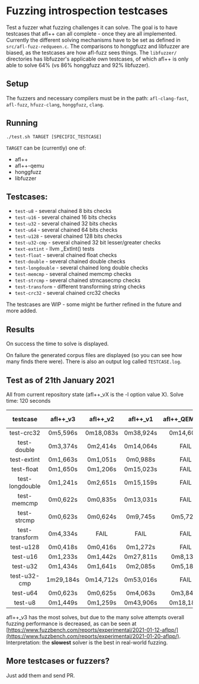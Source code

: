# Fuzzing introspection testcases

Test a fuzzer what fuzzing challenges it can solve.
The goal is to have testcases that afl++ can all complete - once they are all implemented.
Currently the different solving mechanisms have to be set as defined in `src/afl-fuzz-redqueen.c`.
The comparisons to honggfuzz and libfuzzer are biased, as the testcases are how afl-fuzz sees things.
The `libfuzzer/` directories has libfuzzer's applicable own testcases, of which afl++ is only able to solve 64% (vs 86% honggfuzz and 92% libfuzzer).

## Setup

The fuzzers and necessary compilers must be in the path: `afl-clang-fast`, `afl-fuzz`, `hfuzz-clang`, `honggfuzz`, `clang`.

## Running

```
./test.sh TARGET [SPECIFIC_TESTCASE]
```

`TARGET` can be (currently) one of:
  * afl++
  * afl++-qemu
  * honggfuzz
  * libfuzzer

## Testcases:

  * `test-u8` - several chained 8 bits checks
  * `test-u16` - several chained 16 bits checks
  * `test-u32` - several chained 32 bits checks
  * `test-u64` - several chained 64 bits checks
  * `test-u128` - several chained 128 bits checks
  * `test-u32-cmp` - several chained 32 bit lesser/greater checks
  * `text-extint` - llvm _ExtInt() tests
  * `test-float` - several chained float checks
  * `test-double` - several chained double checks
  * `test-longdouble` - several chained long double checks
  * `test-memcmp` - several chained memcmp checks
  * `test-strcmp` - several chained strncasecmp checks
  * `test-transform` - different transforming string checks
  * `test-crc32` - several chained crc32 checks

The testcases are WIP - some might be further refined in the future and more added.

## Results

On success the time to solve is displayed.

On failure the generated corpus files are displayed (so you can see how many finds there were). There is also an output log called `TESTCASE.log`.

## Test as of 21th January 2021

All from current repository state (afl++_vX is the -l option value X).
Solve time: 120 seconds

|testcase|afl++_v3|afl++_v2|afl++_v1|afl++_QEMU_v3|honggfuzz-2.3|libfuzzer-12|
|:------:|:------:|:------:|:------:|:-------:|:-----------:|:----------:|
|test-crc32|0m5,596s|0m18,083s|0m38,924s|0m14,609s|FAIL|0m55,987s|
|test-double|0m3,374s|0m2,414s|0m14,064s|FAIL|FAIL|FAIL|
|test-extint|0m1,663s|0m1,051s|0m0,988s|FAIL|FAIL|FAIL|
|test-float|0m1,650s|0m1,206s|0m15,023s|FAIL|FAIL|FAIL|
|test-longdouble|0m1,241s|0m2,651s|0m15,159s|FAIL|FAIL|FAIL|
|test-memcmp|0m0,622s|0m0,835s|0m13,031s|FAIL|0m1,023s|0m1,269s|
|test-strcmp|0m0,623s|0m0,624s|0m9,745s|0m5,727s|0m1,220s|0m1,469s|
|test-transform|0m4,334s|FAIL|FAIL|FAIL|FAIL|FAIL|
|test-u128|0m0,418s|0m0,416s|0m1,272s|FAIL|FAIL|FAIL|
|test-u16|0m1,233s|0m1,442s|0m27,811s|0m8,132s|0m1,425s|0m12,065s|
|test-u32|0m1,434s|0m1,641s|0m2,085s|0m5,185s|0m1,025s|0m6,984s|
|test-u32-cmp|1m29,184s|0m14,712s|0m53,016s|FAIL|0m1,824s|0m0,759s|
|test-u64|0m0,623s|0m0,625s|0m4,063s|0m3,844s|0m1,024s|0m10,346s|
|test-u8|0m1,449s|0m1,259s|0m43,906s|0m18,186s|0m1,026s|0m4,382s|

afl++_v3 has the most solves, but due to the many solve attempts overall fuzzing performance is decreased, as can be seen at [https://www.fuzzbench.com/reports/experimental/2021-01-12-aflpp/](https://www.fuzzbench.com/reports/experimental/2021-01-20-aflpp/).
Interpretation: the **slowest** solver is the best in real-world fuzzing.

## More testcases or fuzzers?

Just add them and send PR.
